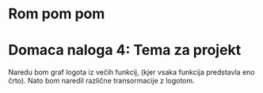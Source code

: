 # Rom pom pom

# Domaca naloga 4: Tema za projekt
Naredu bom graf logota iz večih funkcij, (kjer vsaka funkcija predstavla eno črto). Nato bom naredil različne transormacije z logotom.
